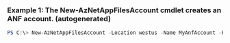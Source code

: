 ### Example 1: The New-AzNetAppFilesAccount cmdlet creates an ANF account. (autogenerated)
```powershell
PS C:\> New-AzNetAppFilesAccount -Location westus -Name MyAnfAccount -ResourceGroupName MyRG -Tag {Tag}
```

